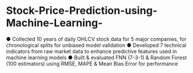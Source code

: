 # Stock-Price-Prediction-using-Machine-Learning-
●	Collected 10 years of daily OHLCV stock data for 5 major companies, for chronological splits for unbiased model validation
●	Developed 7 technical indicators from raw market data to enhance predictive features used in machine learning models
●	Built & evaluated FNN (7-3-1) & Random Forest (100 estimators) using RMSE, MAPE & Mean Bias Error for performance 
